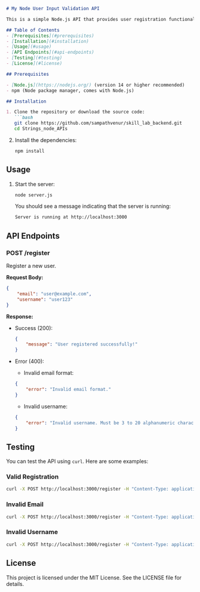 ```markdown
# My Node User Input Validation API

This is a simple Node.js API that provides user registration functionality with input validation for email and username formats.

## Table of Contents
- [Prerequisites](#prerequisites)
- [Installation](#installation)
- [Usage](#usage)
- [API Endpoints](#api-endpoints)
- [Testing](#testing)
- [License](#license)

## Prerequisites

- [Node.js](https://nodejs.org/) (version 14 or higher recommended)
- npm (Node package manager, comes with Node.js)

## Installation

1. Clone the repository or download the source code:
   ```bash
   git clone https://github.com/sampathvenur/skill_lab_backend.git
   cd Strings_node_APIs
   ```

2. Install the dependencies:
   ```bash
   npm install
   ```

## Usage

1. Start the server:
   ```bash
   node server.js
   ```
   You should see a message indicating that the server is running:
   ```bash
   Server is running at http://localhost:3000
   ```

## API Endpoints

### POST /register

Register a new user.

**Request Body:**
```json
{
    "email": "user@example.com",
    "username": "user123"
}
```

**Response:**
- Success (200):
    ```json
    {
        "message": "User registered successfully!"
    }
    ```

- Error (400):
    - Invalid email format:
    ```json
    {
        "error": "Invalid email format."
    }
    ```

    - Invalid username:
    ```json
    {
        "error": "Invalid username. Must be 3 to 20 alphanumeric characters."
    }
    ```

## Testing

You can test the API using `curl`. Here are some examples:

### Valid Registration
```bash
curl -X POST http://localhost:3000/register -H "Content-Type: application/json" -d '{"email": "user@example.com", "username": "user123"}'
```

### Invalid Email
```bash
curl -X POST http://localhost:3000/register -H "Content-Type: application/json" -d '{"email": "invalidemail", "username": "user123"}'
```

### Invalid Username
```bash
curl -X POST http://localhost:3000/register -H "Content-Type: application/json" -d '{"email": "user@example.com", "username": "ab"}'
```

## License

This project is licensed under the MIT License. See the LICENSE file for details.